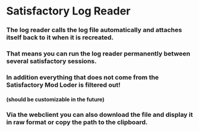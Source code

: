 # Satisfactory Log Reader

### The log reader calls the log file automatically and attaches itself back to it when it is recreated.

### That means you can run the log reader permanently between several satisfactory sessions. 

### In addition everything that does not come from the Satisfactory Mod Loder is filtered out! 
#### (should be customizable in the future)
### Via the webclient you can also download the file and display it in raw format or copy the path to the clipboard.
